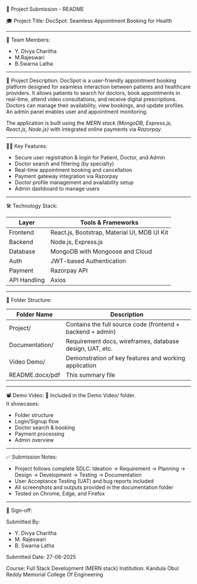 📘 Project Submission - README

🎓 Project Title:
DocSpot: Seamless Appointment Booking for Health

---

👥 Team Members:
- Y. Divya Charitha
- M.Rajeswari
- B.Swarna Latha


---

📝 Project Description:
DocSpot is a user-friendly appointment booking platform designed for seamless interaction between patients and healthcare providers. It allows patients to search for doctors, book appointments in real-time, attend video consultations, and receive digital prescriptions. Doctors can manage their availability, view bookings, and update profiles. An admin panel enables user and appointment monitoring.

The application is built using the *MERN stack (MongoDB, Express.js, React.js, Node.js)* with integrated online payments via *Razorpay*.

---

  🧑‍⚕ Key Features:
- Secure user registration & login for Patient, Doctor, and Admin
- Doctor search and filtering (by specialty)
- Real-time appointment booking and cancellation
- Payment gateway integration via Razorpay
- Doctor profile management and availability setup
- Admin dashboard to manage users

---

🛠 Technology Stack:

| Layer        | Tools & Frameworks                         |
|--------------|--------------------------------------------|
| Frontend     | React.js, Bootstrap, Material UI, MDB UI Kit
| Backend      | Node.js, Express.js                        |
| Database     | MongoDB with Mongoose   and Cloud          
| Auth         | JWT-based Authentication                   |
| Payment      | Razorpay API                               |
| API Handling | Axios                                      |

---

📁 Folder Structure:

| Folder Name        | Description                                                |
|--------------------|------------------------------------------------------------|
| Project/         | Contains the full source code (frontend + backend + admin) 
| Documentation/   | Requirement docs, wireframes, database design, UAT, etc.   |
| Video Demo/      | Demonstration of key features and working application      |
| README.docx/pdf  | This summary file                                          |

---

📽 Demo Video:
📁 Included in the Demo Video/ folder.  
It showcases:
- Folder structure
- Login/Signup flow  
- Doctor search & booking  
- Payment processing  
- Admin overview

---

✅ Submission Notes:
- Project follows complete SDLC: Ideation → Requirement → Planning → Design → Development → Testing → Documentation
- User Acceptance Testing (UAT) and bug reports included
- All screenshots and outputs provided in the documentation folder
- Tested on Chrome, Edge, and Firefox

---

🔏 Sign-off:

Submitted By:

- Y. Divya Charitha
- M. Rajeswari
- B. Swarna Latha

Submitted Date:
27-06-2025

Course: Full Stack Development (MERN stack) 
Institution: Kandula Obul Reddy Memorial College Of Engineering 
